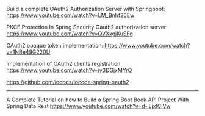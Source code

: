 
Build a complete OAuth2 Authorization Server with Springboot:
https://www.youtube.com/watch?v=LM_Bnhf26Ew

PKCE Protection In Spring Security Oauth2 authorization server:
https://www.youtube.com/watch?v=QVXxgjKuSFg

OAuth2 opaque token implementation:
https://www.youtube.com/watch?v=1NBe49G220U

Implementation of OAuth2 clients registration
https://www.youtube.com/watch?v=iy3DGjxMYrQ

https://github.com/iocods/iocode-spring-oauth2


*********************************************************

A Complete Tutorial on how to Build a Spring Boot Book API Project With Spring Data Rest
https://www.youtube.com/watch?v=d-iLjxICiVw